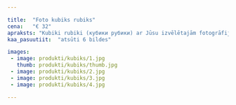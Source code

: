 ```yaml
---

title:  "Foto kubiks rubiks"
cena:   "€ 32"
apraksts: "Kubiki rubiki (кубики рубики) ar Jūsu izvēlētajām fotogrāfijām uz tā - melnbalti, krāsaini, ar uzrakstiem - kā sirds vēlas"
kaa_pasuutiit:  "atsūti 6 bildes"

images:
 - image: produkti/kubiks/1.jpg
   thumb: produkti/kubiks/thumb.jpg
 - image: produkti/kubiks/2.jpg
 - image: produkti/kubiks/3.jpg
 - image: produkti/kubiks/4.jpg

---
```

